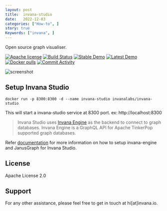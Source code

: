 ```yaml
---
layout: post
title:  invana-studio
date:   2022-12-03
categories: ["How-to", ]
story: true
Keywords: ["invana", ]
---
```





<!-- # Invana Studio  -->
Open source graph visualiser.


[![Apache license](https://img.shields.io/badge/license-Apache-blue.svg)](https://github.com/invanalabs/invana-studio/blob/master/LICENSE) 
[![Build Status](https://travis-ci.org/invanalabs/invana-studio.svg?branch=master)](https://travis-ci.org/invanalabs/invana-studio)
[![Stable Demo](https://img.shields.io/badge/try%20demo-stable%20version-blue)](https://invana-studio.herokuapp.com)
[![Latest Demo](https://img.shields.io/badge/try%20demo-latest%20version-blue)](https://invana-studio-edge.herokuapp.com)
[![Docker pulls](https://img.shields.io/docker/pulls/invanalabs/invana-studio)](https://hub.docker.com/r/invanalabs/invana-studio)
[![Commit Activity](https://img.shields.io/github/commit-activity/m/invanalabs/invana-studio)](https://github.com/invanalabs/invana-studio/commits)


![screenshot](https://raw.githubusercontent.com/invana/invana-studio/develop/screenshot.png)


## Setup Invana Studio

```shell
docker run -p 8300:8300 -d --name invana-studio invanalabs/invana-studio
```
This will start a invana-studio service at 8300 port. ex: http://localhost:8300
 
> Invana Studio uses [Invana Engine](https://github.com/invanalabs/invana-engine) as the backend to 
connect to graph databases. Invana Engine is a GraphQL API for Apache TinkerPop supported graph databases.

Refer [documentation](https://docs.invana.io) for more information on how to setup invana-engine 
and JanusGraph for Invana Studio.
 
 

## License

Apache License 2.0

## Support 

For any other assistance, please feel free to get in touch at hi[at]invana.io.
